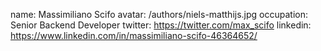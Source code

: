 name: Massimiliano Scifo
avatar: /authors/niels-matthijs.jpg
occupation: Senior Backend Developer
twitter: https://twitter.com/max_scifo
linkedin: https://www.linkedin.com/in/massimiliano-scifo-46364652/